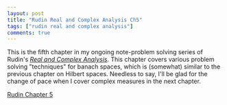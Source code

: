 ```yaml
---
layout: post
title: "Rudin Real and Complex Analysis Ch5"
tags: ["rudin real and complex analysis"]
comments: true
---
```


This is the fifth chapter in my ongoing note-problem solving series of Rudin's [*Real and Complex Analysis*](https://www.mheducation.com/highered/product/real-complex-analysis-rudin/M0070542341.html). This chapter covers various problem solving "techniques" for banach spaces, which is (somewhat) similar to the previous chapter on Hilbert spaces. Needless to say, I'll be glad for the change of pace when I cover complex measures in the next chapter. 

[Rudin Chapter 5]({{site.baseurl}}/pdfs/rudin_rc_analysis/Rudin_Ch5.pdf)
